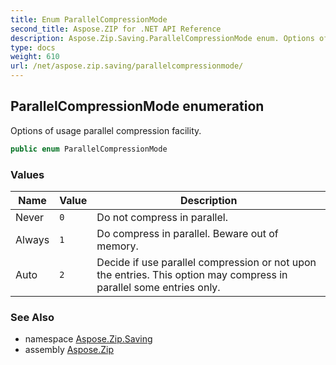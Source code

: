 ```yaml
---
title: Enum ParallelCompressionMode
second_title: Aspose.ZIP for .NET API Reference
description: Aspose.Zip.Saving.ParallelCompressionMode enum. Options of usage parallel compression facility
type: docs
weight: 610
url: /net/aspose.zip.saving/parallelcompressionmode/
---
```

## ParallelCompressionMode enumeration

Options of usage parallel compression facility.

```csharp
public enum ParallelCompressionMode
```

### Values

| Name | Value | Description |
| --- | --- | --- |
| Never | `0` | Do not compress in parallel. |
| Always | `1` | Do compress in parallel. Beware out of memory. |
| Auto | `2` | Decide if use parallel compression or not upon the entries. This option may compress in parallel some entries only. |

### See Also

* namespace [Aspose.Zip.Saving](../../aspose.zip.saving/)
* assembly [Aspose.Zip](../../)


